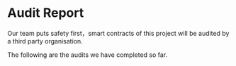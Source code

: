# Audit Report

Our team puts safety first，smart contracts of this project will be audited by a third party organisation.&#x20;

The following are the audits we have completed so far.
